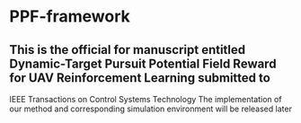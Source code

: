 # PPF-framework
## This is the official for manuscript entitled Dynamic-Target Pursuit Potential Field Reward for UAV Reinforcement Learning submitted to
IEEE Transactions on Control Systems Technology
The implementation of our method and corresponding simulation environment will be released later
